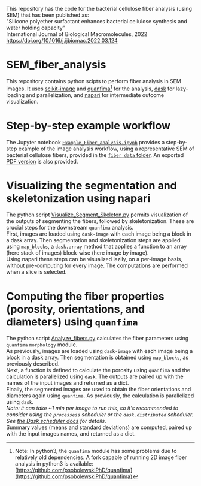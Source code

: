 This repository has the code for the bacterial cellulose fiber analysis (using SEM) that has been published as:  
"Silicone polyether surfactant enhances bacterial cellulose synthesis and water holding capacity"  
International Journal of Biological Macromolecules, 2022  
https://doi.org/10.1016/j.ijbiomac.2022.03.124

# SEM_fiber_analysis
This repository contains python scipts to perform fiber analysis in SEM images.
It uses [scikit-image](https://github.com/scikit-image/scikit-image) and [quanfima](https://github.com/rshkarin/quanfima)[^1] for the analysis, [dask](https://github.com/dask/dask) for lazy-loading and parallelization, and [napari](https://github.com/napari/napari) for intermediate outcome visualization.

# Step-by-step example workflow
The Jupyter notebook [`Example_Fiber_analysis.ipynb`](https://github.com/psobolewskiPhD/SEM_fiber_analysis/blob/main/Example_Fiber_analysis.ipynb) provides a step-by-step example of the image analysis workflow, using a representative SEM of bacterial cellulose fibers, provided in the [`fiber_data` folder](https://github.com/psobolewskiPhD/SEM_fiber_analysis/tree/main/fiber_data). An exported [PDF version](https://github.com/psobolewskiPhD/SEM_fiber_analysis/blob/main/Example_Fiber_analysis.pdf) is also provided.

# Visualizing the segmentation and skeletonization using napari
The python script [Visualize_Segment_Skeleton.py](https://github.com/psobolewskiPhD/SEM_fiber_analysis/blob/main/Visualize_Segment_Skeleton.py) permits visualization of the outputs of segmenting the fibers, followed by skeletonization. These are crucial steps for the downstream `quanfima` analysis.  
First, images are loaded using `dask-image` with each image being a block in a dask array. Then segmentation and skeletonization steps are applied using `map_blocks`, a `dask.array` method that applies a function to an array (here stack of images) block-wise (here image by image).  
Using napari these steps can be visualized lazily, on a per-image basis, without pre-computing for every image. The computations are performed when a slice is selected.

# Computing the fiber properties (porosity, orientations, and diameters) using `quanfima`
The python script [Analyze_fibers.py](https://github.com/psobolewskiPhD/SEM_fiber_analysis/blob/main/Analyze_fibers.py) calculates the fiber parameters using `quanfima` `morphology` module.  
As previously, images are loaded using `dask-image` with each image being a block in a dask array. Then segmentation is obtained using `map_blocks`, as previously described.    
Next, a function is defined to calculate the porosity using `quanfima` and the calculation is parallelized using `dask`. The outputs are paired up with the names of the input images and returned as a dict.   
Finally, the segmented images are used to obtain the fiber orientations and diameters again using `quanfima`. As previously, the calculation is parallelized using `dask`.  
*Note: it can take ~1 min per image to run this, so it's recommended to consider using the `processess` scheduler or the `dask.distributed` scheduler. See [the Dask scheduler docs](https://docs.dask.org/en/latest/scheduler-overview.html) for details.*  
Summary values (means and standard deviations) are computed, paired up with the input images names, and returned as a dict.

[^1]: Note: In python3, the `quanfima` module has some problems due to relatively old dependencies. A fork capable of running 2D image fiber analysis in python3 is available: [https://github.com/psobolewskiPhD/quanfima](https://github.com/psobolewskiPhD/quanfima)
